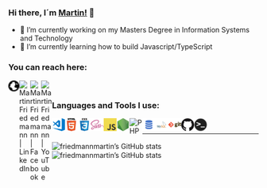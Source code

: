 ### Hi there, I´m [Martin!](http://martin.friedmann.cz) 👋

- 🔭 I’m currently working on my Masters Degree in Information Systems and Technology
- 🌱 I’m currently learning how to build Javascript/TypeScript

### You can reach here:

[<img align="left" alt="martin.friedmann.cz" width="22px" src="https://raw.githubusercontent.com/iconic/open-iconic/master/svg/globe.svg" />][website]
[<img align="left" alt="Martin Friedmann | LinkedIn" width="22px" src="https://cdn.jsdelivr.net/npm/simple-icons@v3/icons/linkedin.svg" />][linkedin]
[<img align="left" alt="Martin Friedmann | Facebook" width="22px" src="https://cdn.jsdelivr.net/npm/simple-icons@v3/icons/facebook.svg" />][facebook]
[<img align="left" alt="Martin Friedmann | YouTube" width="22px" src="https://cdn.jsdelivr.net/npm/simple-icons@v3/icons/youtube.svg" />][youtube]

<br />

### Languages and Tools I use:

<img align="left" alt="Visual Studio Code" width="26px" src="https://raw.githubusercontent.com/github/explore/80688e429a7d4ef2fca1e82350fe8e3517d3494d/topics/visual-studio-code/visual-studio-code.png" />
<img align="left" alt="HTML5" width="26px" src="https://raw.githubusercontent.com/github/explore/80688e429a7d4ef2fca1e82350fe8e3517d3494d/topics/html/html.png" />
<img align="left" alt="CSS3" width="26px" src="https://raw.githubusercontent.com/github/explore/80688e429a7d4ef2fca1e82350fe8e3517d3494d/topics/css/css.png" />
<img align="left" alt="Sass" width="26px" src="https://raw.githubusercontent.com/github/explore/80688e429a7d4ef2fca1e82350fe8e3517d3494d/topics/sass/sass.png" />
<img align="left" alt="JavaScript" width="26px" src="https://raw.githubusercontent.com/github/explore/80688e429a7d4ef2fca1e82350fe8e3517d3494d/topics/javascript/javascript.png" />
<img align="left" alt="Node.js" width="26px" src="https://raw.githubusercontent.com/github/explore/80688e429a7d4ef2fca1e82350fe8e3517d3494d/topics/nodejs/nodejs.png" />
<img align="left" alt="PHP" width="26px" src="https://raw.githubusercontent.com/github/explore/80688e429a7d4ef2fca1e82350fe8e3517d3494d/topics/nodejs/php.png" />
<img align="left" alt="SQL" width="26px" src="https://raw.githubusercontent.com/github/explore/80688e429a7d4ef2fca1e82350fe8e3517d3494d/topics/sql/sql.png" />
<img align="left" alt="MySQL" width="26px" src="https://raw.githubusercontent.com/github/explore/80688e429a7d4ef2fca1e82350fe8e3517d3494d/topics/mysql/mysql.png" />
<img align="left" alt="Git" width="26px" src="https://raw.githubusercontent.com/github/explore/80688e429a7d4ef2fca1e82350fe8e3517d3494d/topics/git/git.png" />
<img align="left" alt="GitHub" width="26px" src="https://raw.githubusercontent.com/github/explore/78df643247d429f6cc873026c0622819ad797942/topics/github/github.png" />
<img align="left" alt="Terminal" width="26px" src="https://raw.githubusercontent.com/github/explore/80688e429a7d4ef2fca1e82350fe8e3517d3494d/topics/terminal/terminal.png" />

<br />

---

<img align="center" alt="friedmannmartin’s GitHub stats" src="https://github-readme-stats.vercel.app/api?username=friedmannmartin&hide=stars&count_private=true&show_icons=true"/>  <img align="center" alt="friedmannmartin’s GitHub stats" src="https://github-readme-stats.vercel.app/api/top-langs/?username=friedmannmartin&layout=compact"/>

[website]: https://martin.friedmann.cz
[linkedin]: https://linkedin.com/in/martin-friedmann/
[facebook]: https://www.facebook.com/martin.friedmann/
[youtube]: https://www.youtube.com/c/MartinFriedmannHunter/
